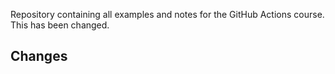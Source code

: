 Repository containing all examples and notes for the GitHub Actions course. This has been changed.


## Changes
